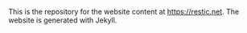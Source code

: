 This is the repository for the website content at https://restic.net. The
website is generated with Jekyll.
